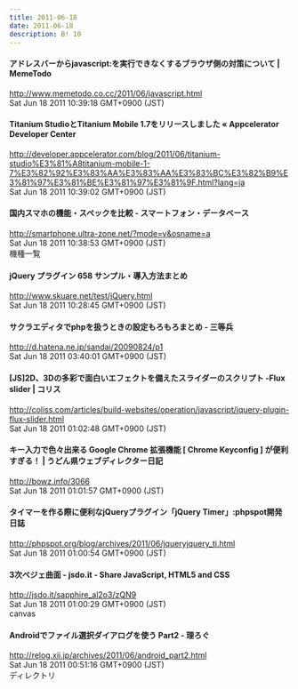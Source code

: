 ```yaml
---
title: 2011-06-18
date: 2011-06-18
description: B! 10
---
```


#### アドレスバーからjavascript:を実行できなくするブラウザ側の対策について | MemeTodo
http://www.memetodo.co.cc/2011/06/javascript.html<br>
Sat Jun 18 2011 10:39:18 GMT+0900 (JST)<br>


#### Titanium StudioとTitanium Mobile 1.7をリリースしました « Appcelerator Developer Center
http://developer.appcelerator.com/blog/2011/06/titanium-studio%E3%81%A8titanium-mobile-1-7%E3%82%92%E3%83%AA%E3%83%AA%E3%83%BC%E3%82%B9%E3%81%97%E3%81%BE%E3%81%97%E3%81%9F.html?lang=ja<br>
Sat Jun 18 2011 10:39:02 GMT+0900 (JST)<br>


#### 国内スマホの機能・スペックを比較 - スマートフォン・データベース
http://smartphone.ultra-zone.net/?mode=v&osname=a<br>
Sat Jun 18 2011 10:38:53 GMT+0900 (JST)<br>
機種一覧


#### jQuery プラグイン 658 サンプル・導入方法まとめ
http://www.skuare.net/test/jQuery.html<br>
Sat Jun 18 2011 10:28:45 GMT+0900 (JST)<br>


#### サクラエディタでphpを扱うときの設定もろもろまとめ - 三等兵
http://d.hatena.ne.jp/sandai/20090824/p1<br>
Sat Jun 18 2011 03:40:01 GMT+0900 (JST)<br>


####   [JS]2D、3Dの多彩で面白いエフェクトを備えたスライダーのスクリプト -Flux slider | コリス
http://coliss.com/articles/build-websites/operation/javascript/jquery-plugin-flux-slider.html<br>
Sat Jun 18 2011 01:02:48 GMT+0900 (JST)<br>


#### キー入力で色々出来る Google Chrome 拡張機能 [ Chrome Keyconfig ] が便利すぎる！ | うどん県ウェブディレクター日記
http://bowz.info/3066<br>
Sat Jun 18 2011 01:01:57 GMT+0900 (JST)<br>


#### タイマーを作る際に便利なjQueryプラグイン「jQuery Timer」:phpspot開発日誌
http://phpspot.org/blog/archives/2011/06/jqueryjquery_ti.html<br>
Sat Jun 18 2011 01:00:54 GMT+0900 (JST)<br>


#### 3次ベジェ曲面 - jsdo.it - Share JavaScript, HTML5 and CSS
http://jsdo.it/sapphire_al2o3/zQN9<br>
Sat Jun 18 2011 01:00:29 GMT+0900 (JST)<br>
canvas


#### Androidでファイル選択ダイアログを使う Part2 - 理ろぐ
http://relog.xii.jp/archives/2011/06/android_part2.html<br>
Sat Jun 18 2011 00:51:16 GMT+0900 (JST)<br>
ディレクトリ


